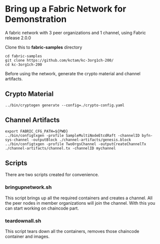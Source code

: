 # Bring up a Fabric Network for Demonstration
A fabric network with 3 peer organizations and 1 channel, using Fabric release 2.0.0

Clone this to **fabric-samples** directory
```
cd fabric-samples
git clone https://github.com/kctam/kc-3org1ch-200/
cd kc-3org1ch-200
```

Before using the network, generate the crypto material and channel artifacts.

## Crypto Material
```
../bin/cryptogen generate --config=./crypto-config.yaml
```

## Channel Artifacts
```
export FABRIC_CFG_PATH=${PWD}
../bin/configtxgen -profile SampleMultiNodeEtcdRaft -channelID byfn-sys-channel -outputBlock ./channel-artifacts/genesis.block
../bin/configtxgen -profile TwoOrgsChannel -outputCreateChannelTx ./channel-artifacts/channel.tx -channelID mychannel
```

## Scripts

There are two scripts created for convenience.

### bringupnetwork.sh
This script brings up all the required containers and creates a channel. All the peer nodes in member organizations will join the channel. With this you can start working on chaincode part.

### teardownall.sh
This script tears down all the containers, removes those chaincode container and images. 

